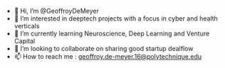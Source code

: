 - 👋 Hi, I’m @GeoffroyDeMeyer
- 👀 I’m interested in deeptech projects with a focus in cyber and health verticals
- 🌱 I’m currently learning Neuroscience, Deep Learning and Venture Capital
- 💞️ I’m looking to collaborate on sharing good startup dealflow
- 📫 How to reach me : geoffroy.de-meyer.16@polytechnique.edu

<!---
GeoffroyDeMeyer/GeoffroyDeMeyer is a ✨ special ✨ repository because its `README.md` (this file) appears on your GitHub profile.
You can click the Preview link to take a look at your changes.
--->

